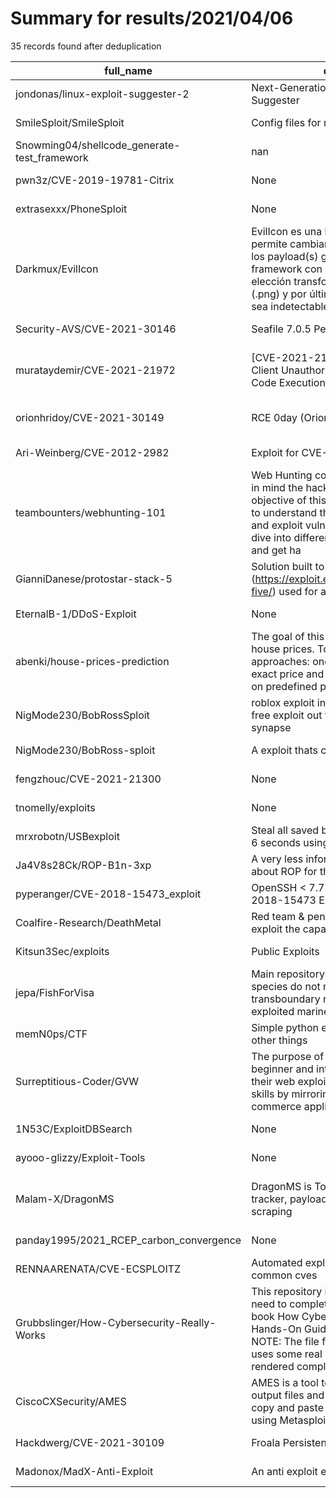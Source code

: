 
# Summary for results/2021/04/06
    
35 records found after deduplication

| full_name | description | html_url | matched_list | matched_count | pushed_at | size | stargazers_count | language | forks_count |
|----------------------------------------------|------------------------------------------------------------------------------------------------------------------------------------------------------------------------------------------------------------------------------------------------------------------|-----------------------------------------------------------------|---------------------------------------------|-----------------|---------------------------|--------|--------------------|------------------|---------------|
| jondonas/linux-exploit-suggester-2 | Next-Generation Linux Kernel Exploit Suggester | https://github.com/jondonas/linux-exploit-suggester-2 | ['exploit'] | 1 | 2021-04-06 18:59:38+00:00 | 32 | 1108 | Perl | 221 |
| SmileSploit/SmileSploit | Config files for my GitHub profile. | https://github.com/SmileSploit/SmileSploit | ['sploit'] | 1 | 2021-04-06 12:31:53+00:00 | 0 | 0 | | 0 |
| Snowming04/shellcode_generate-test_framework | nan | https://github.com/Snowming04/shellcode_generate-test_framework | ['shellcode'] | 1 | 2021-04-06 11:00:04+00:00 | 34 | 9 | C++ | 3 |
| pwn3z/CVE-2019-19781-Citrix | None | https://github.com/pwn3z/CVE-2019-19781-Citrix | ['cve-2'] | 1 | 2021-04-06 05:25:52+00:00 | 0 | 0 | Shell | 1 |
| extrasexxx/PhoneSploit | None | https://github.com/extrasexxx/PhoneSploit | ['sploit'] | 1 | 2021-04-06 07:06:07+00:00 | 0 | 0 | | 0 |
| Darkmux/EvilIcon | EvilIcon es una herramienta que le permite cambiar el nombre y el ícono de los payload(s) generados por metasploit-framework con cualquier imágen de su elección transformando su formato a (.png) y por último firma el apk para que sea indetectable por el an | https://github.com/Darkmux/EvilIcon | ['metasploit module OR metasploit payload'] | 1 | 2021-04-06 09:02:55+00:00 | 17 | 1 | Shell | 1 |
| Security-AVS/CVE-2021-30146 | Seafile 7.0.5 Persistent XSS | https://github.com/Security-AVS/CVE-2021-30146 | ['cve-2'] | 1 | 2021-04-06 09:19:48+00:00 | 45 | 1 | | 0 |
| murataydemir/CVE-2021-21972 | [CVE-2021-21972] VMware vSphere Client Unauthorized File Upload to Remote Code Execution (RCE) | https://github.com/murataydemir/CVE-2021-21972 | ['cve-2', 'rce', 'remote code execution'] | 3 | 2021-04-06 16:15:56+00:00 | 12 | 1 | | 0 |
| orionhridoy/CVE-2021-30149 | RCE 0day (Orion Hridoy) | https://github.com/orionhridoy/CVE-2021-30149 | ['0day', 'cve-2', 'rce'] | 3 | 2021-04-06 16:12:48+00:00 | 1 | 0 | nan | 0 |
| Ari-Weinberg/CVE-2012-2982 | Exploit for CVE-2012-2982 | https://github.com/Ari-Weinberg/CVE-2012-2982 | ['cve-2', 'exploit'] | 2 | 2021-04-06 01:35:52+00:00 | 2 | 0 | Python | 0 |
| teambounters/webhunting-101 | Web Hunting course is designed keeping in mind the hacker's mindset. The objective of this course is to train students to understand the basics and how to find and exploit vulnerabilities. Take a deep dive into different types of vulnerabilities and get ha | https://github.com/teambounters/webhunting-101 | ['exploit'] | 1 | 2021-04-06 16:32:20+00:00 | 7 | 0 | | 0 |
| GianniDanese/protostar-stack-5 | Solution built to solve stack five (https://exploit.education/protostar/stack-five/) used for an exam | https://github.com/GianniDanese/protostar-stack-5 | ['exploit'] | 1 | 2021-04-06 17:00:59+00:00 | 4 | 0 | Python | 0 |
| EternalB-1/DDoS-Exploit | None | https://github.com/EternalB-1/DDoS-Exploit | ['exploit'] | 1 | 2021-04-06 16:48:13+00:00 | 125 | 0 | Python | 0 |
| abenki/house-prices-prediction | The goal of this project was to predict house prices. To do this, we exploited two approaches: one by regression on the exact price and another by classification on predefined price intervals. | https://github.com/abenki/house-prices-prediction | ['exploit'] | 1 | 2021-04-06 18:11:42+00:00 | 1360 | 0 | Jupyter Notebook | 0 |
| NigMode230/BobRossSploit | roblox exploit inspired by bob ross best free exploit out there (can be compared to synapse | https://github.com/NigMode230/BobRossSploit | ['exploit', 'sploit'] | 2 | 2021-04-06 21:26:47+00:00 | 0 | 0 | | 0 |
| NigMode230/BobRoss-sploit | A exploit thats comparable to synapse | https://github.com/NigMode230/BobRoss-sploit | ['exploit', 'sploit'] | 2 | 2021-04-06 21:30:53+00:00 | 8273 | 0 | Lua | 0 |
| fengzhouc/CVE-2021-21300 | None | https://github.com/fengzhouc/CVE-2021-21300 | ['cve-2'] | 1 | 2021-04-06 02:14:29+00:00 | 9 | 0 | Shell | 0 |
| tnomelly/exploits | None | https://github.com/tnomelly/exploits | ['exploit'] | 1 | 2021-04-06 22:25:45+00:00 | 78 | 0 | | 0 |
| mrxrobotn/USBexploit | Steal all saved browser passwords within 6 seconds using an USB exploit | https://github.com/mrxrobotn/USBexploit | ['exploit'] | 1 | 2021-04-06 18:34:21+00:00 | 654 | 1 | Batchfile | 2 |
| Ja4V8s28Ck/ROP-B1n-3xp | A very less information on what I learnt about ROP for the past days | https://github.com/Ja4V8s28Ck/ROP-B1n-3xp | ['exploit'] | 1 | 2021-04-06 11:51:53+00:00 | 113 | 0 | | 0 |
| pyperanger/CVE-2018-15473_exploit | OpenSSH < 7.7 User Enumeration CVE-2018-15473 Exploit | https://github.com/pyperanger/CVE-2018-15473_exploit | ['cve-2', 'exploit'] | 2 | 2021-04-06 19:17:05+00:00 | 7 | 1 | Perl | 0 |
| Coalfire-Research/DeathMetal | Red team & penetration testing tools to exploit the capabilities of Intel AMT | https://github.com/Coalfire-Research/DeathMetal | ['exploit'] | 1 | 2021-04-06 23:11:49+00:00 | 23 | 238 | Python | 31 |
| Kitsun3Sec/exploits | Public Exploits | https://github.com/Kitsun3Sec/exploits | ['exploit'] | 1 | 2021-04-06 22:08:14+00:00 | 60 | 4 | Python | 1 |
| jepa/FishForVisa | Main repository for project "Marine species do not need visas: the transboundary nature of the world’s exploited marine species" (FishForVisa) | https://github.com/jepa/FishForVisa | ['exploit'] | 1 | 2021-04-06 19:43:49+00:00 | 54987 | 1 | TeX | 0 |
| memN0ps/CTF | Simple python exploits used in CTFs and other things | https://github.com/memN0ps/CTF | ['exploit'] | 1 | 2021-04-06 23:03:17+00:00 | 27 | 1 | Python | 1 |
| Surreptitious-Coder/GVW | The purpose of this program is to help beginner and intermediate users to hone their web exploitation and development skills by mirroring a vunerable e-commerce application. | https://github.com/Surreptitious-Coder/GVW | ['exploit'] | 1 | 2021-04-06 18:05:48+00:00 | 46156 | 0 | PHP | 3 |
| 1N53C/ExploitDBSearch | None | https://github.com/1N53C/ExploitDBSearch | ['exploit'] | 1 | 2021-04-06 08:14:37+00:00 | 145 | 0 | Python | 0 |
| ayooo-glizzy/Exploit-Tools | None | https://github.com/ayooo-glizzy/Exploit-Tools | ['exploit'] | 1 | 2021-04-06 00:51:38+00:00 | 4131 | 0 | Python | 0 |
| Malam-X/DragonMS | DragonMS is Tools for ddos, scanner, tracker, payload generator msfvenom and scraping | https://github.com/Malam-X/DragonMS | ['metasploit module OR metasploit payload'] | 1 | 2021-04-06 12:26:19+00:00 | 294 | 16 | Python | 7 |
| panday1995/2021_RCEP_carbon_convergence | None | https://github.com/panday1995/2021_RCEP_carbon_convergence | ['rce'] | 1 | 2021-04-06 08:08:27+00:00 | 288 | 0 | Jupyter Notebook | 0 |
| RENNAARENATA/CVE-ECSPLOITZ | Automated exploitation for the most common cves | https://github.com/RENNAARENATA/CVE-ECSPLOITZ | ['exploit'] | 1 | 2021-04-06 21:48:09+00:00 | 22 | 1 | | 0 |
| Grubbslinger/How-Cybersecurity-Really-Works | This repository is used to share the files need to complete the exercises in the book How Cybersecurity Really Works: A Hands-On Guide for Total Beginners. NOTE: The file for Chapter 4: Malware uses some real exploit code but is rendered completely benign. | https://github.com/Grubbslinger/How-Cybersecurity-Really-Works | ['exploit'] | 1 | 2021-04-06 20:47:44+00:00 | 12 | 1 | | 0 |
| CiscoCXSecurity/AMES | AMES is a tool to parse the new Nessus output files and autogenerate an easy to copy and paste command line exploit using Metasploit CLI | https://github.com/CiscoCXSecurity/AMES | ['exploit'] | 1 | 2021-04-06 20:18:21+00:00 | 2 | 0 | Python | 0 |
| Hackdwerg/CVE-2021-30109 | Froala Persistent XSS | https://github.com/Hackdwerg/CVE-2021-30109 | ['cve-2'] | 1 | 2021-04-06 10:44:26+00:00 | 6 | 1 | | 0 |
| Madonox/MadX-Anti-Exploit | An anti exploit engine made for Roblox. | https://github.com/Madonox/MadX-Anti-Exploit | ['exploit'] | 1 | 2021-04-06 23:06:10+00:00 | 4 | 0 | Lua | 0 |

